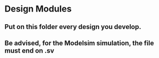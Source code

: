# Design Modules
## Put on this folder every design you develop. 
## Be advised, for the Modelsim simulation, the file must end on .sv